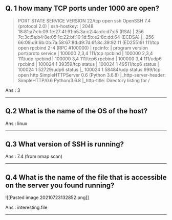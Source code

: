 ## Q. 1 how many TCP ports under 1000 are open?

> PORT    STATE SERVICE VERSION
22/tcp  open  ssh     OpenSSH 7.4 (protocol 2.0)
| ssh-hostkey: 
|   2048 18:81:a7:cb:09:1e:27:4f:91:b5:3a:c2:4a:dc:d7:c5 (RSA)
|   256 7c:3c:5a:b4:8e:05:1c:22:bf:10:1d:5b:e2:8c:dd:64 (ECDSA)
|_  256 66:09:d9:6b:0b:7a:58:67:8d:d9:7d:6f:8c:39:92:f1 (ED25519)
111/tcp open  rpcbind 2-4 (RPC #100000)
| rpcinfo: 
|   program version    port/proto  service
|   100000  2,3,4        111/tcp   rpcbind
|   100000  2,3,4        111/udp   rpcbind
|   100000  3,4          111/tcp6  rpcbind
|   100000  3,4          111/udp6  rpcbind
|   100024  1          39359/tcp   status
|   100024  1          49511/tcp6  status
|   100024  1          52729/udp6  status
|_  100024  1          58484/udp   status
999/tcp open  http    SimpleHTTPServer 0.6 (Python 3.6.8)
|_http-server-header: SimpleHTTP/0.6 Python/3.6.8
|_http-title: Directory listing for /


Ans : 3

------

## Q.2 What is the name of the OS of the host?

Ans : linux 

----

## Q.3 What version of SSH is running?

Ans : 7.4 (from nmap scan)

-----

## Q.4 What is the name of the file that is accessible on the server you found running?

![[Pasted image 20210723132852.png]]

Ans : interesting.file

----